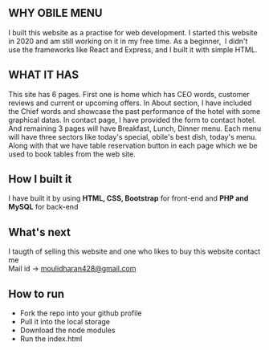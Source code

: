 ## WHY OBILE MENU
I built this website as a practise for web development. I started this website in 2020 and am still working on it in my free time. As a beginner, 
I didn't use the frameworks like React and Express, and I built it with simple HTML.

## WHAT IT HAS
This site has 6 pages. First one is home which has CEO words, customer reviews and current or upcoming offers. In About section, I have included the Chief words and showcase the
past performance of the hotel with some graphical datas. In contact page, I have provided the form to contact hotel. And remaining 3 pages will have Breakfast, Lunch, Dinner menu.
Each menu will have three sectors like today's special, obile's best dish, today's menu. Along with that we have table reservation button in each page which we be used to book
tables from the web site.

## How I built it
I have built it by using **HTML, CSS, Bootstrap** for front-end and **PHP and MySQL** for back-end

## What's next
I taugth of selling this website and one who likes to buy this website contact me<br />
Mail id -> moulidharan428@gmail.com

## How to run
* Fork the repo into your github profile<br />
* Pull it into the local storage<br />
* Download the node modules<br />
* Run the index.html<br />
